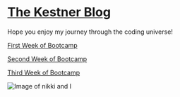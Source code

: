 # [The Kestner Blog](TheKestner.github.io) 

Hope you enjoy my journey through the coding universe! 

[First Week of Bootcamp](/blog.md)

[Second Week of Bootcamp](/blog2.md)

[Third Week of Bootcamp](/pages/blog3.md)

![Image of nikki and I](/image/Picwithnikki.jpeg)